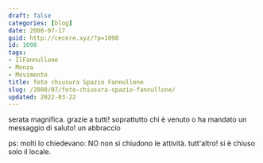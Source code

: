 ```yaml
---
draft: false
categories: [blog]
date: 2008-07-17
guid: http://cecere.xyz/?p=1098
id: 1098
tags:
- IlFannullone
- Monza
- Movimento
title: foto chiusura Spazio Fannullone
slug: /2008/07/foto-chiusura-spazio-fannullone/
updated: 2022-03-22
---
```


serata magnifica. grazie a tutti! soprattutto chi è venuto o ha mandato un messaggio di saluto! un abbraccio

ps: molti lo chiedevano: NO non si chiudono le attività. tutt'altro! si è chiuso solo il locale.
